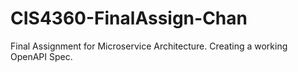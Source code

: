 # CIS4360-FinalAssign-Chan

Final Assignment for Microservice Architecture. Creating a working OpenAPI Spec.

